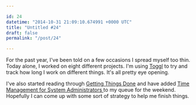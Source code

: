 ```yaml
---

id: 24
datetime: "2014-10-31 21:09:10.674991 +0000 UTC"
title: "Untitled #24"
draft: false
permalink: "/post/24"

---
```


For the past year, I've been told on a few occasions I spread myself too thin. Today alone, I worked on eight different projects. I'm using [Toggl](https://www.toggl.com) to try and track how long I work on different things. It's all pretty eye opening.

I've also started reading through [Getting Things Done](https://www.goodreads.com/book/show/1633.Getting_Things_Done) and have added [Time Management for System Administrators
](https://www.goodreads.com/book/show/376236.Time_Management_for_System_Administrators) to my queue for the weekend. Hopefully I can come up with some sort of strategy to help me finish things.
